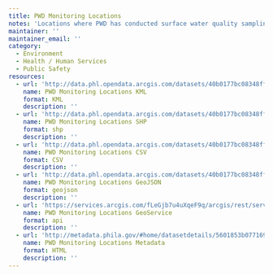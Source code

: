 ```yaml
---
title: PWD Monitoring Locations
notes: 'Locations where PWD has conducted surface water quality sampling and other types of stream assessments. Monitoring activities may include water quality grab sampling, habitat assessment, and sampling of invertebrates, fish and algae from wadeable streams. Not all assessment activities are performed at all sites.'
maintainer: ''
maintainer_email: ''
category:
  - Environment
  - Health / Human Services
  - Public Safety
resources:
  - url: 'http://data.phl.opendata.arcgis.com/datasets/40b0177bc08348ff8a7bb2000e9b7ec3_0.kml'
    name: PWD Monitoring Locations KML
    format: KML
    description: ''
  - url: 'http://data.phl.opendata.arcgis.com/datasets/40b0177bc08348ff8a7bb2000e9b7ec3_0.zip'
    name: PWD Monitoring Locations SHP
    format: shp
    description: ''
  - url: 'http://data.phl.opendata.arcgis.com/datasets/40b0177bc08348ff8a7bb2000e9b7ec3_0.csv'
    name: PWD Monitoring Locations CSV
    format: CSV
    description: ''
  - url: 'http://data.phl.opendata.arcgis.com/datasets/40b0177bc08348ff8a7bb2000e9b7ec3_0.geojson'
    name: PWD Monitoring Locations GeoJSON
    format: geojson
    description: ''
  - url: 'https://services.arcgis.com/fLeGjb7u4uXqeF9q/arcgis/rest/services/PWD_MonitoringLocations/FeatureServer/0/query?outFields=*&where=1%3D1'
    name: PWD Monitoring Locations GeoService
    format: api
    description: ''
  - url: 'http://metadata.phila.gov/#home/datasetdetails/5601853b077169215719b5ce/representationdetails/5618031f275ce6a93cac81be/'
    name: PWD Monitoring Locations Metadata
    format: HTML
    description: ''
---
```

